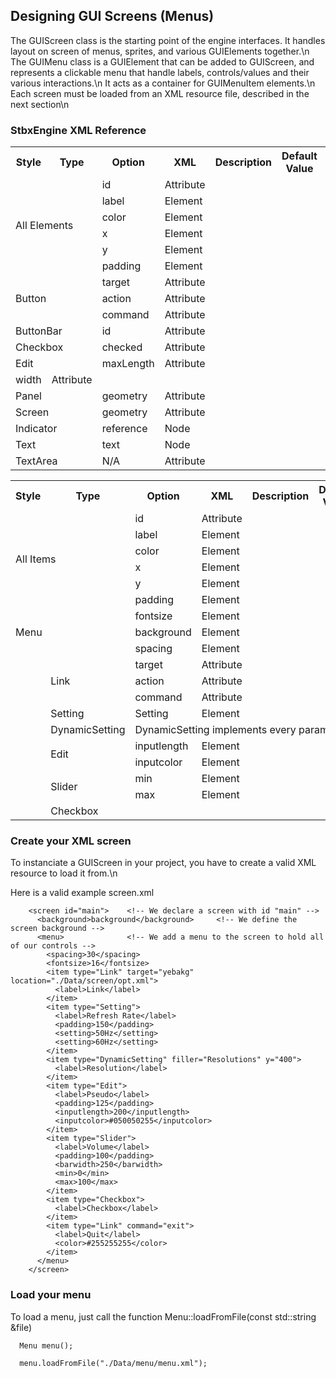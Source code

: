 ## Designing GUI Screens (Menus) ##

The GUIScreen class is the starting point of the engine interfaces. It handles layout on screen of menus, sprites, and various GUIElements together.\n
The GUIMenu class is a GUIElement that can be added to GUIScreen, and represents a clickable menu that handle labels, controls/values and their various interactions.\n
It acts as a container for GUIMenuItem elements.\n
Each screen must be loaded from an XML resource file, described in the next section\n

### StbxEngine XML Reference

<table>
  <tr>
    <th>Style</th><th>Type</th><th>Option</th><th>XML</th><th>Description</th><th>Default Value</th><th>Accepted Value</th>
  </tr>
  <tr>
    <td colspan="2" rowspan="6">All Elements</td>
    <td>id</td><td>Attribute</td><td></td><td></td><td></td>
  </tr>
  <tr><td>label</td><td>Element</td><td></td><td></td><td></td></tr>
  <tr><td>color</td><td>Element</td><td></td><td></td><td></td></tr>
  <tr><td>x</td><td>Element</td><td></td><td></td><td></td></tr>
  <tr><td>y</td><td>Element</td><td></td><td></td><td></td></tr>
  <tr><td>padding</td><td>Element</td><td></td><td></td><td></td></tr>
  <tr>
    <td colspan="2" rowspan="3">Button</td>
    <td>target</td><td>Attribute</td><td></td><td></td><td></td>
  </tr>
  <tr><td>action</td><td>Attribute</td><td></td><td></td><td></td></tr>
  <tr><td>command</td><td>Attribute</td><td></td><td></td><td></td></tr>
  <tr>
    <td colspan="2" rowspan="1">ButtonBar</td>
    <td>id</td><td>Attribute</td><td></td><td></td><td></td>
  </tr>
  <tr>
    <td colspan="2" rowspan="1">Checkbox</td>
    <td>checked</td><td>Attribute</td><td></td><td></td><td></td>
  </tr>
  <tr>
    <td colspan="2" rowspan="1">Edit</td>
    <td>maxLength</td><td>Attribute</td><td></td><td></td><td></td>
  </tr>
  <tr><td>width</td><td>Attribute</td><td></td><td></td><td></td>
  <tr>
    <td colspan="2" rowspan="1">Panel</td>
    <td>geometry</td><td>Attribute</td><td></td><td></td><td></td>
  </tr>
  <tr>
    <td colspan="2" rowspan="1">Screen</td>
    <td>geometry</td><td>Attribute</td><td></td><td></td><td></td>
  </tr>
  <tr>
    <td colspan="2" rowspan="1">Indicator</td>
    <td>reference</td><td>Node</td><td></td><td></td><td></td>
  </tr>
  <tr>
    <td colspan="2" rowspan="1">Text</td>
    <td>text</td><td>Node</td><td></td><td></td><td></td>
  </tr>
  <tr>
    <td colspan="2" rowspan="1">TextArea</td>
    <td>N/A</td><td>Attribute</td><td></td><td></td><td></td>
  </tr>
</table>

<table>
  <tr>
    <th>Style</th><th>Type</th><th>Option</th><th>XML</th><th>Description</th><th>Default Value</th><th>Accepted Value</th>
  </tr>
  <tr>
    <td colspan="2" rowspan="6">All Items</td>
    <td>id</td><td>Attribute</td><td></td><td></td><td></td>
  </tr>
  <tr><td>label</td><td>Element</td><td></td><td></td><td></td></tr>
  <tr><td>color</td><td>Element</td><td></td><td></td><td></td></tr>
  <tr><td>x</td><td>Element</td><td></td><td></td><td></td></tr>
  <tr><td>y</td><td>Element</td><td></td><td></td><td></td></tr>
  <tr><td>padding</td><td>Element</td><td></td><td></td><td></td></tr>
  <tr>
    <td colspan="2" rowspan="3">Menu</td>
    <td>fontsize</td><td>Element</td><td></td><td></td><td></td>
  </tr>
  <tr><td>background</td><td>Element</td><td></td><td></td><td></td></tr>
  <tr><td>spacing</td><td>Element</td><td></td><td></td><td></td></tr>
  <tr>
    <td rowspan="3"></td><td rowspan="3">Link</td>
    <td>target</td><td>Attribute</td><td></td><td></td><td></td>
  </tr>
  <tr><td>action</td><td>Attribute</td><td></td><td></td><td></td></tr>
  <tr><td>command</td><td>Attribute</td><td></td><td></td><td></td></tr>
  <tr>
    <td rowspan="1"></td><td rowspan="1">Setting</td>
    <td>Setting</td><td>Element</td><td></td><td></td><td></td>
  </tr>
  <tr>
    <td rowspan="1"></td><td rowspan="1">DynamicSetting</td>
    <td colspan="5"> DynamicSetting implements every parameter of Setting.</td>
  </tr>
  <tr>
    <td rowspan="2"></td><td rowspan="2">Edit</td>
    <td>inputlength</td><td>Element</td><td></td><td></td><td></td>
  </tr>
  <tr><td>inputcolor</td><td>Element</td><td></td><td></td><td></td></tr>
  <tr>
    <td rowspan="2"></td><td rowspan="2">Slider</td>
    <td>min</td><td>Element</td><td></td><td></td><td></td>
  </tr>
  <tr><td>max</td><td>Element</td><td></td><td></td><td></td></tr>
  <tr>
    <td rowspan="1"></td><td rowspan="1">Checkbox</td><td colspan="5"></td>
    <!--<td>min</td><td>Element</td><td></td><td></td><td></td>-->
  </tr>
</table>

### Create your XML screen

To instanciate a GUIScreen in your project, you have to create a valid XML resource to load it from.\n

Here is a valid example screen.xml

        <screen id="main">    <!-- We declare a screen with id "main" -->
          <background>background</background>     <!-- We define the screen background -->
          <menu>              <!-- We add a menu to the screen to hold all of our controls -->
            <spacing>30</spacing>
            <fontsize>16</fontsize>
            <item type="Link" target="yebakg" location="./Data/screen/opt.xml">
              <label>Link</label>
            </item>
            <item type="Setting">
              <label>Refresh Rate</label>
              <padding>150</padding>
              <setting>50Hz</setting>
              <setting>60Hz</setting>
            </item>
            <item type="DynamicSetting" filler="Resolutions" y="400">
              <label>Resolution</label>
            </item>
            <item type="Edit">
              <label>Pseudo</label>
              <padding>125</padding>
              <inputlength>200</inputlength>
              <inputcolor>#050050255</inputcolor>
            </item>
            <item type="Slider">
              <label>Volume</label>
              <padding>100</padding>
              <barwidth>250</barwidth>
              <min>0</min>
              <max>100</max>
            </item>
            <item type="Checkbox">
              <label>Checkbox</label>
            </item>
            <item type="Link" command="exit">
              <label>Quit</label>
              <color>#255255255</color>
            </item>
          </menu>
        </screen>

### Load your menu

To load a menu, just call the function Menu::loadFromFile(const std::string &file)

      Menu menu();

      menu.loadFromFile("./Data/menu/menu.xml");

